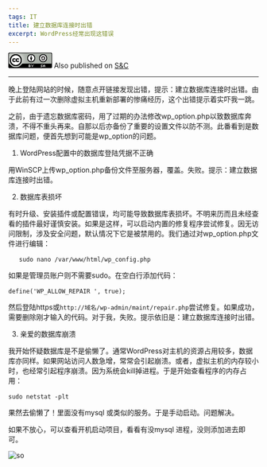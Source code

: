 ```yaml
---
tags: IT
title: 建立数据库连接时出错
excerpt: WordPress经常出现这错误
---
```



![cc](/public/cc.png) Also published on [S&C](https://soandcandy.us)

----

晚上登陆网站的时候，随意点开链接发现出错，提示：建立数据库连接时出错。由于此前有过一次删除虚拟主机重新部署的惨痛经历，这个出错提示着实吓我一跳。

之前，由于遗忘数据库密码，用了过期的办法修改wp_option.php以致数据库奔溃，不得不重头再来。自那以后亦备份了重要的设置文件以防不测。此番看到是数据库问题，便首先想到可能是wp_option的问题。

1. WordPress配置中的数据库登陆凭据不正确

用WinSCP上传wp_option.php备份文件至服务器，覆盖。失败。提示：建立数据库连接时出错。

2. 数据库表损坏

有时升级、安装插件或配置错误，均可能导致数据库表损坏。不明来历而且未经查看的插件最好谨慎安装。如果是这样，可以启动内置的修复程序尝试修复。因无访问限制，涉及安全问题，默认情况下它是被禁用的。我们通过对wp_option.php文件进行编辑：

 

```
   sudo nano /var/www/html/wp_config.php
```


如果是管理员账户则不需要sudo。在空白行添加代码：

 
```
define('WP_ALLOW_REPAIR ', true);
```


然后登陆https或`http://域名/wp-admin/maint/repair.php`尝试修复。如果成功，需要删除刚才输入的代码。对于我，失败。提示依旧是：建立数据库连接时出错。

3. 亲爱的数据库崩溃

我开始怀疑数据库是不是偷懒了。通常WordPress对主机的资源占用较多，数据库亦同样。如果网站访问人数急增，常常会引起崩溃。或者，虚拟主机的内存较小时，也经常引起程序崩溃。因为系统会kill掉进程。于是开始查看程序的内存占用：

 
```
sudo netstat -plt
```
 

果然去偷懒了！里面没有mysql 或类似的服务。于是手动启动。问题解决。

如果不放心，可以查看开机启动项目，看看有没mysql 进程，没则添加进去即可。




![so](/public/favicon.ico)


